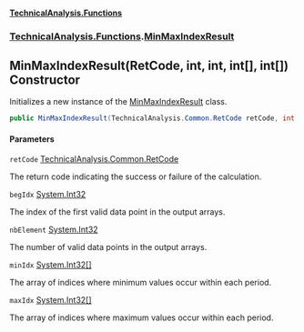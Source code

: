 #### [TechnicalAnalysis\.Functions](Atypical.TechnicalAnalysis.Functions.md 'Atypical\.TechnicalAnalysis\.Functions')
### [TechnicalAnalysis\.Functions](Atypical.TechnicalAnalysis.Functions.md#TechnicalAnalysis.Functions 'TechnicalAnalysis\.Functions').[MinMaxIndexResult](MinMaxIndexResult.md 'TechnicalAnalysis\.Functions\.MinMaxIndexResult')

## MinMaxIndexResult\(RetCode, int, int, int\[\], int\[\]\) Constructor

Initializes a new instance of the [MinMaxIndexResult](MinMaxIndexResult.md 'TechnicalAnalysis\.Functions\.MinMaxIndexResult') class\.

```csharp
public MinMaxIndexResult(TechnicalAnalysis.Common.RetCode retCode, int begIdx, int nbElement, int[] minIdx, int[] maxIdx);
```
#### Parameters

<a name='TechnicalAnalysis.Functions.MinMaxIndexResult.MinMaxIndexResult(TechnicalAnalysis.Common.RetCode,int,int,int[],int[]).retCode'></a>

`retCode` [TechnicalAnalysis\.Common\.RetCode](https://docs.microsoft.com/en-us/dotnet/api/TechnicalAnalysis.Common.RetCode 'TechnicalAnalysis\.Common\.RetCode')

The return code indicating the success or failure of the calculation\.

<a name='TechnicalAnalysis.Functions.MinMaxIndexResult.MinMaxIndexResult(TechnicalAnalysis.Common.RetCode,int,int,int[],int[]).begIdx'></a>

`begIdx` [System\.Int32](https://docs.microsoft.com/en-us/dotnet/api/System.Int32 'System\.Int32')

The index of the first valid data point in the output arrays\.

<a name='TechnicalAnalysis.Functions.MinMaxIndexResult.MinMaxIndexResult(TechnicalAnalysis.Common.RetCode,int,int,int[],int[]).nbElement'></a>

`nbElement` [System\.Int32](https://docs.microsoft.com/en-us/dotnet/api/System.Int32 'System\.Int32')

The number of valid data points in the output arrays\.

<a name='TechnicalAnalysis.Functions.MinMaxIndexResult.MinMaxIndexResult(TechnicalAnalysis.Common.RetCode,int,int,int[],int[]).minIdx'></a>

`minIdx` [System\.Int32](https://docs.microsoft.com/en-us/dotnet/api/System.Int32 'System\.Int32')[\[\]](https://docs.microsoft.com/en-us/dotnet/api/System.Array 'System\.Array')

The array of indices where minimum values occur within each period\.

<a name='TechnicalAnalysis.Functions.MinMaxIndexResult.MinMaxIndexResult(TechnicalAnalysis.Common.RetCode,int,int,int[],int[]).maxIdx'></a>

`maxIdx` [System\.Int32](https://docs.microsoft.com/en-us/dotnet/api/System.Int32 'System\.Int32')[\[\]](https://docs.microsoft.com/en-us/dotnet/api/System.Array 'System\.Array')

The array of indices where maximum values occur within each period\.